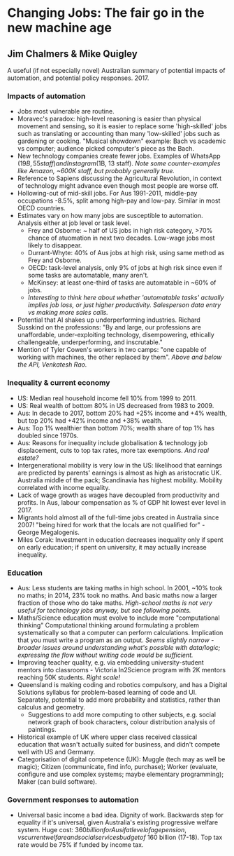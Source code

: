 # Changing Jobs: The fair go in the new machine age
## Jim Chalmers & Mike Quigley

A useful (if not especially novel) Australian summary of potential impacts of automation, and potential policy responses. 2017.

### Impacts of automation
- Jobs most vulnerable are routine.
- Moravec's paradox: high-level reasoning is easier than physical movement and sensing, so it is easier to replace some 'high-skilled' jobs such as translating or accounting than many 'low-skilled' jobs such as gardening or cooking. "Musical showdown" example: Bach vs academic vs computer; audience picked computer's piece as the Bach.
- New technology companies create fewer jobs. Examples of WhatsApp ($19B, 55 staff) and Instagram ($1B, 13 staff). _Note some counter-examples like Amazon, ~600K staff, but probably generally true._
- Reference to Sapiens discussing the Agricultural Revolution, in context of technology might advance even though most people are worse off.
- Hollowing-out of mid-skill jobs. For Aus 1991-2011, middle-pay occupations -8.5%, split among high-pay and low-pay. Similar in most OECD countries.
- Estimates vary on how many jobs are susceptible to automation. Analysis either at job level or task level. 
  - Frey and Osborne: ~ half of US jobs in high risk category, >70% chance of atuomation in next two decades. Low-wage jobs most likely to disappear.
  - Durrant-Whyte: 40% of Aus jobs at high risk, using same method as Frey and Osborne.
  - OECD: task-level analysis, only 9% of jobs at high risk since even if some tasks are automatable, many aren't.
  - McKinsey: at least one-third of tasks are automatable in ~60% of jobs.
  - _Interesting to think here about whether 'automatable tasks' actually implies job loss, or just higher productivity. Salesperson data entry vs making more sales calls._
- Potential that AI shakes up underperforming industries. Richard Susskind on the professions: "By and large, our professions are unaffordable, under-exploiting technology, disempowering, ethically challengeable, underperforming, and inscrutable."
- Mention of Tyler Cowen's workers in two camps: "one capable of working with machines, the other replaced by them". _Above and below the API, Venkatesh Rao._

### Inequality & current economy
- US: Median real household income fell 10% from 1999 to 2011.
- US: Real wealth of bottom 80% in US decreased from 1983 to 2009.
- Aus: In decade to 2017, bottom 20% had +25% income and +4% wealth, but top 20% had +42% income and +38% wealth.
- Aus: Top 1% wealthier than bottom 70%; wealth share of top 1% has doubled since 1970s.
- Aus: Reasons for inequality include globalisation & technology job displacement, cuts to top tax rates, more tax exemptions. _And real estate?_
- Intergenerational mobility is very low in the US: likelihood that earnings are predicted by parents' earnings is almost as high as aristocratic UK. Australia middle of the pack; Scandinavia has highest mobility. Mobility correlated with income equality.
- Lack of wage growth as wages have decoupled from productivity and profits. In Aus, labour compensation as % of GDP hit lowest ever level in 2017.
- Migrants hold almost all of the full-time jobs created in Australia since 2007! "being hired for work that the locals are not qualified for" - George Megalogenis.
- Miles Corak: Investment in education decreases inequality only if spent on early education; if spent on university, it may actually increase inequality.

### Education
- Aus: Less students are taking maths in high school. In 2001, ~10% took no maths; in 2014, 23% took no maths. And basic maths now a larger fraction of those who do take maths. _High-school maths is not very useful for technology jobs anyway, but see following points._
- Maths/Science education must evolve to include more "computational thinking" Computational thinking around formulating a problem systematically so that a computer can perform calculations. Implication that you must write a program as an output. _Seems slightly narrow - broader issues around understanding what's possible with data/logic; expressing the flow without writing code would be sufficient._ 
- Improving teacher quality, e.g. via embedding university-student mentors into classrooms - Victoria In2Science program with 2K mentors reaching 50K students. _Right scale!_
- Queensland is making coding and robotics compulsory, and has a Digital Solutions syllabus for problem-based learning of code and UI. Separately, potential to add more probability and statistics, rather than calculus and geometry. 
  - Suggestions to add more computing to other subjects, e.g. social network graph of book characters, colour distribution analysis of paintings.
- Historical example of UK where upper class received classical education that wasn't actually suited for business, and didn't compete well with US and Germany.
- Categorisation of digital competence (UK): Muggle (tech may as well be magic); Citizen (communicate, find info, purchase); Worker (evaluate, configure and use complex systems; maybe elementary programming); Maker (can build software).

### Government responses to automation
- Universal basic income a bad idea. Dignity of work. Backwards step for equality if it's universal, given Australia's existing progressive welfare system. Huge cost: $360 billion for Aus if at level of age pension, vs current welfare and social services budget of ~$160 billion (17-18). Top tax rate would be 75% if funded by income tax.

